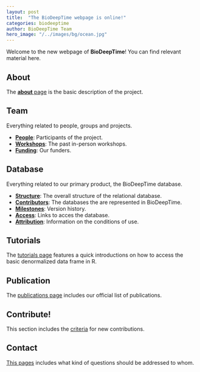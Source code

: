 ```yaml
---
layout: post
title:  "The BioDeepTime webpage is online!"
categories: biodeeptime
author: BioDeepTime Team 
hero_image: "/../images/bg/ocean.jpg"
---
```


Welcome to the new webpage of **BioDeepTime**! You can find relevant material here. 

## About

The [**about** page]({{site.url}}{{site.baseurl}}/about/) is the basic description of the project.

## Team

Everything related to people, groups and projects.

- [**People**]({{site.url}}{{site.baseurl}}/team/people/): Participants of the project.
- [**Workshops**]({{site.url}}{{site.baseurl}}/team/workshops/): The past in-person workshops.
- [**Funding**]({{site.url}}{{site.baseurl}}/team/funding/): Our funders.

## Database

Everything related to our primary product, the BioDeepTime database. 

- [**Structure**]({{site.url}}{{site.baseurl}}/database/structure/): The overall structure of the relational database.
- [**Contributors**]({{site.url}}{{site.baseurl}}/database/contributors/): The databases the are represented in BioDeepTime.
- [**Milestones**]({{site.url}}{{site.baseurl}}/database/milestones/): Version history.  
- [**Access**]({{site.url}}{{site.baseurl}}/database/access/): Links to acces the database. 
- [**Attribution**]({{site.url}}{{site.baseurl}}/database/attribution/): Information on the conditions of use. 

## Tutorials

The [tutorials page]({{site.url}}{{site.baseurl}}/tutorials/) features a quick introductions on how to access the basic denormalized data frame in R. 

## Publication

The [publications page]({{site.url}}{{site.baseurl}}/publications/) includes our official list of publications. 

## Contribute!

This section includes the [criteria]({{site.url}}{{site.baseurl}}/contribute/) for new contributions.

## Contact

[This pages]({{site.url}}{{site.baseurl}}/contribute/) includes what kind of questions should be addressed to whom.
